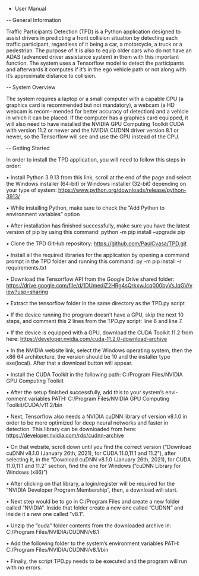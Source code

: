 - User Manual

-- General Information

Traffic Participants Detection (TPD) is a Python application designed to assist
drivers in predicting a front collision situation by detecting each traffic participant,
regardless of it being a car, a motorcycle, a truck or a pedestrian. The purpose of
it is also to equip older cars who do not have an ADAS (advanced driver assistance
system) in them with this important function. The system uses a Tensorflow model
to detect the participants and afterwards it computes if it’s in the ego vehicle path
or not along with it’s approximate distance to collision.

-- System Overview

The system requires a laptop or a small computer with a capable CPU (a graphics
card is recommended but not mandatory), a webcam (a HD webcam is recom-
mended for better accuracy of detection) and a vehicle in which it can be placed.
If the computer has a graphics card equipped, it will also need to have installed
the NVIDIA GPU Computing Toolkit CUDA with version 11.2 or newer and the
NVIDIA CUDNN driver version 8.1 or newer, so the Tensorflow will see and use
the GPU instead of the CPU.

-- Getting Started

In order to install the TPD application, you will need to follow this steps in order:

• Install Python 3.9.13 from this link, scroll at the end of the page and select
the Windows installer (64-bit) or Windows installer (32-bit) depending on
your type of system:
https://www.python.org/downloads/release/python-3913/

• While installing Python, make sure to check the ”Add Python to environment
variables” option

• After installation has finished successfully, make sure you have the latest
version of pip by using this command:
python -m pip install –upgrade pip

• Clone the TPD GitHub repository:
https://github.com/PaulCvasa/TPD.git

• Install all the required libraries for the application by opening a command
prompt in the TPD folder and running this command:
py -m pip install -r requirements.txt

• Download the Tensorflow API from the Google Drive shared folder:
https://drive.google.com/file/d/1DUmediZ2HRg4sQrkxwJcq000byVsJqGV/view?usp=sharing

• Extract the tensorflow folder in the same directory as the TPD.py script

• If the device running the program doesn’t have a GPU, skip the next 10 steps,
and comment this 2 lines from the TPD.py script: line 6 and line 7.

• If the device is equipped with a GPU, download the CUDA Toolkit 11.2 from
here: https://developer.nvidia.com/cuda-11.2.0-download-archive

• In the NVIDIA website link, select the Windows operating system, then the
x86 64 architecture, the version should be 10 and the installer type exe(local).
After that a download button will appear.

• Install the CUDA Toolkit in the following path: C:/Program Files/NVIDIA
GPU Computing Toolkit

• After the setup finished successfully, add this to your system’s envi-
ronment variables PATH: C:/Program Files/NVIDIA GPU Computing
Toolkit/CUDA/v11.2/bin

• Next, Tensorflow also needs a NVIDIA cuDNN library of version
v8.1.0 in order to be more optimized for deep neural networks and
faster in detection. This library can be downloaded from here:
https://developer.nvidia.com/rdp/cudnn-archive

• On that website, scroll down until you find the correct version (”Download
cuDNN v8.1.0 (January 26th, 2021), for CUDA 11.0,11.1 and 11.2”), after
selecting it, in the ”Download cuDNN v8.1.0 (January 26th, 2021), for CUDA
11.0,11.1 and 11.2” section, find the one for Windows (”cuDNN Library for
Windows (x86)”)

• After clicking on that library, a login/register will be required for the ”NVIDIA
Developer Program Membership”, then, a download will start.

• Next step would be to go in C:/Program Files and create a new folder called
”NVIDIA”. Inside that folder create a new one called ”CUDNN” and inside
it a new one called ”v8.1”.

• Unzip the ”cuda” folder contents from the downloaded archive in: C:/Program
Files/NVIDIA/CUDNN/v8.1

• Add the following folder to the system’s environment variables PATH:
C:/Program Files/NVIDIA/CUDNN/v8.1/bin

• Finally, the script TPD.py needs to be executed and the program will run
with no errors.
